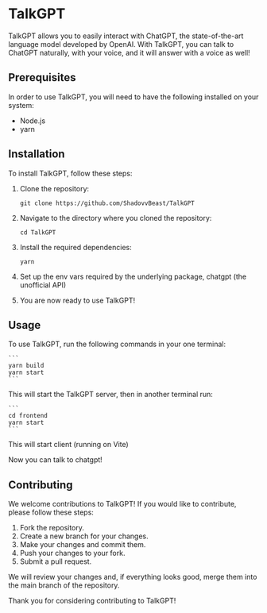 # TalkGPT

TalkGPT allows you to easily interact with ChatGPT, the state-of-the-art language model developed by OpenAI. With TalkGPT, you can talk to ChatGPT naturally, with your voice, and it will answer with a voice as well!

## Prerequisites

In order to use TalkGPT, you will need to have the following installed on your system:

- Node.js
- yarn

## Installation

To install TalkGPT, follow these steps:

1. Clone the repository:

    ```
    git clone https://github.com/ShadovvBeast/TalkGPT
    ```

2. Navigate to the directory where you cloned the repository:

    ```
    cd TalkGPT
    ```

3. Install the required dependencies:

    ```
    yarn
    ```
4. Set up the env vars required by the underlying package, chatgpt (the unofficial API)
5. You are now ready to use TalkGPT!

## Usage

To use TalkGPT, run the following commands in your one terminal:

    ```
    yarn build
    yarn start
    ```

This will start the TalkGPT server, then in another terminal run:

    ```
    cd frontend
    yarn start
    ```
This will start client (running on Vite)

Now you can talk to chatgpt!

## Contributing

We welcome contributions to TalkGPT! If you would like to contribute, please follow these steps:

1. Fork the repository.
2. Create a new branch for your changes.
3. Make your changes and commit them.
4. Push your changes to your fork.
5. Submit a pull request.

We will review your changes and, if everything looks good, merge them into the main branch of the repository.

Thank you for considering contributing to TalkGPT!
